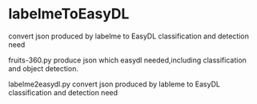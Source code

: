 # labelmeToEasyDL
convert json produced by labelme to EasyDL classification and detection need 

fruits-360.py produce json which easydl needed,including classification and object detection.

labelme2easydl.py convert json produced by lableme to EasyDL classification and detection need
